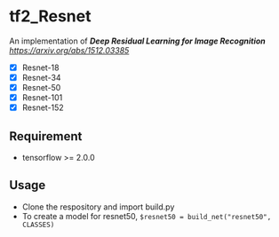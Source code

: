 # tf2_Resnet

An implementation of _**Deep Residual Learning for Image Recognition** https://arxiv.org/abs/1512.03385_

- [x] Resnet-18
- [x] Resnet-34
- [x] Resnet-50
- [x] Resnet-101
- [x] Resnet-152

## Requirement
- tensorflow >= 2.0.0

## Usage
- Clone the respository and import build.py
- To create a model for resnet50, ``$resnet50 = build_net("resnet50", CLASSES)``
